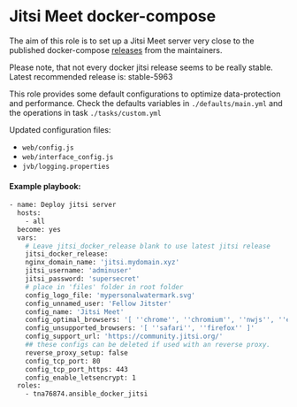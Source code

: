 # Jitsi Meet docker-compose
The aim of this role is to set up a Jitsi Meet server very close to the published docker-compose [releases](https://github.com/jitsi/docker-jitsi-meet/releases) from the maintainers.

Please note, that not every docker jitsi release seems to be really stable. Latest recommended release is: stable-5963

This role provides some default configurations to optimize data-protection and performance. Check the defaults variables in `./defaults/main.yml` and the operations in task `./tasks/custom.yml`

Updated configuration files:

* `web/config.js`
* `web/interface_config.js`
* `jvb/logging.properties`

#### Example playbook:

```bash
- name: Deploy jitsi server
  hosts: 
    - all
  become: yes
  vars:
    # Leave jitsi_docker_release blank to use latest jitsi release
  	jitsi_docker_release:
    nginx_domain_name: 'jitsi.mydomain.xyz'
    jitsi_username: 'adminuser'
    jitsi_password: 'supersecret'
    # place in 'files' folder in root folder
    config_logo_file: 'mypersonalwatermark.svg'
    config_unnamed_user: 'Fellow Jitster'
    config_name: 'Jitsi Meet'
    config_optimal_browsers: '[ ''chrome'', ''chromium'', ''nwjs'', ''electron'' ]'
    config_unsupported_browsers: '[ ''safari'', ''firefox'' ]'
    config_support_url: 'https://community.jitsi.org/'
    ## these configs can be deleted if used with an reverse proxy.
    reverse_proxy_setup: false
    config_tcp_port: 80
    config_tcp_port_https: 443
    config_enable_letsencrypt: 1
  roles:
    - tna76874.ansible_docker_jitsi
```

